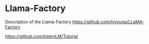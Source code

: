 # Llama-Factory
Description of the Llama-Factory https://github.com/hiyouga/LLaMA-Factory

https://github.com/InternLM/Tutorial
